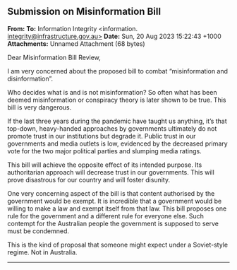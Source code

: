 ## Submission on Misinformation Bill

**From:**
**To:** Information Integrity <information. [integrity@infrastructure.gov.au>](mailto:information._integrity@infrastructure.gov.au)
**Date:** Sun, 20 Aug 2023 15:22:43 +1000
**Attachments:** Unnamed Attachment (68 bytes)

Dear Misinformation Bill Review,

I am very concerned about the proposed bill to combat “misinformation and disinformation”.

Who decides what is and is not misinformation? So often what has been deemed misinformation or conspiracy theory
is later shown to be true. This bill is very dangerous.

If the last three years during the pandemic have taught us anything, it’s that top-down, heavy-handed approaches by
governments ultimately do not promote trust in our institutions but degrade it. Public trust in our governments and
media outlets is low, evidenced by the decreased primary vote for the two major political parties and slumping media
ratings.

This bill will achieve the opposite effect of its intended purpose. Its authoritarian approach will decrease trust in our
governments. This will prove disastrous for our country and will foster disunity.

One very concerning aspect of the bill is that content authorised by the government would be exempt. It is incredible
that a government would be willing to make a law and exempt itself from that law. This bill proposes one rule for the
government and a different rule for everyone else. Such contempt for the Australian people the government is
supposed to serve must be condemned.

This is the kind of proposal that someone might expect under a Soviet-style regime. Not in Australia.


-----

